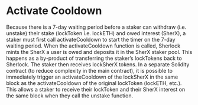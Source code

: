 # Activate Cooldown

Because there is a 7-day waiting period before a staker can withdraw \(i.e. unstake\) their stake \(lockToken i.e. lockETH\) and owed interest \(SherX\), a staker must first call activateCooldown to start the timer on the 7-day waiting period. When the activateCooldown function is called, Sherlock mints the SherX a user is owed and deposits it in the SherX staker pool. This happens as a by-product of transferring the staker’s lockTokens back to Sherlock. The staker then receives lockSherX tokens. In a separate Solidity contract \(to reduce complexity in the main contract\), it is possible to immediately trigger an activateCooldown of the lockSherX in the same block as the activateCooldown of the original lockToken \(lockETH, etc.\). This allows a staker to receive their lockToken and their SherX interest on the same block when they call the unstake function.
